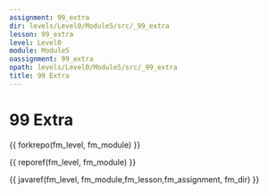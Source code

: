 ```yaml
---
assignment: 99_extra
dir: levels/Level0/Module5/src/_99_extra
lesson: 99_extra
level: Level0
module: Module5
oassignment: 99_extra
opath: levels/Level0/Module5/src/_99_extra
title: 99 Extra
---
```

# 99 Extra

{{ forkrepo(fm_level, fm_module) }}

{{ reporef(fm_level, fm_module) }}




{{ javaref(fm_level, fm_module,fm_lesson,fm_assignment, fm_dir) }}

